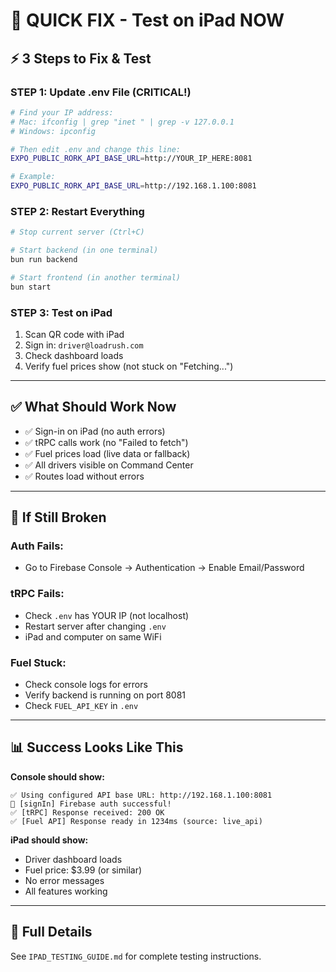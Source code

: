 # 🚀 QUICK FIX - Test on iPad NOW

## ⚡ 3 Steps to Fix & Test

### **STEP 1: Update .env File** (CRITICAL!)

```bash
# Find your IP address:
# Mac: ifconfig | grep "inet " | grep -v 127.0.0.1
# Windows: ipconfig

# Then edit .env and change this line:
EXPO_PUBLIC_RORK_API_BASE_URL=http://YOUR_IP_HERE:8081

# Example:
EXPO_PUBLIC_RORK_API_BASE_URL=http://192.168.1.100:8081
```

### **STEP 2: Restart Everything**

```bash
# Stop current server (Ctrl+C)

# Start backend (in one terminal)
bun run backend

# Start frontend (in another terminal)
bun start
```

### **STEP 3: Test on iPad**

1. Scan QR code with iPad
2. Sign in: `driver@loadrush.com`
3. Check dashboard loads
4. Verify fuel prices show (not stuck on "Fetching...")

---

## ✅ What Should Work Now

- ✅ Sign-in on iPad (no auth errors)
- ✅ tRPC calls work (no "Failed to fetch")
- ✅ Fuel prices load (live data or fallback)
- ✅ All drivers visible on Command Center
- ✅ Routes load without errors

---

## 🐛 If Still Broken

### **Auth Fails:**
- Go to Firebase Console → Authentication → Enable Email/Password

### **tRPC Fails:**
- Check `.env` has YOUR IP (not localhost)
- Restart server after changing `.env`
- iPad and computer on same WiFi

### **Fuel Stuck:**
- Check console logs for errors
- Verify backend is running on port 8081
- Check `FUEL_API_KEY` in `.env`

---

## 📊 Success Looks Like This

**Console should show:**
```
✅ Using configured API base URL: http://192.168.1.100:8081
🔐 [signIn] Firebase auth successful!
✅ [tRPC] Response received: 200 OK
✅ [Fuel API] Response ready in 1234ms (source: live_api)
```

**iPad should show:**
- Driver dashboard loads
- Fuel price: $3.99 (or similar)
- No error messages
- All features working

---

## 🎯 Full Details

See `IPAD_TESTING_GUIDE.md` for complete testing instructions.
